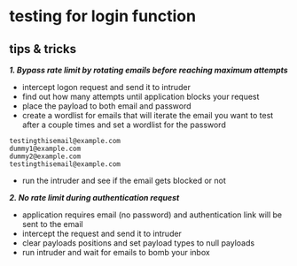 # testing for login function

## tips & tricks
***1. Bypass rate limit by rotating emails before reaching maximum attempts***
- intercept logon request and send it to intruder
- find out how many attempts until application blocks your request
- place the payload to both email and password
- create a wordlist for emails that will iterate the email you want to test after a couple times and set a wordlist for the password
```
testingthisemail@example.com
dummy1@example.com
dummy2@example.com
testingthisemail@example.com
```
- run the intruder and see if the email gets blocked or not

***2. No rate limit during authentication request***
- application requires email (no password) and authentication link will be sent to the email
- intercept the request and send it to intruder
- clear payloads positions and set payload types to null payloads
- run intruder and wait for emails to bomb your inbox
